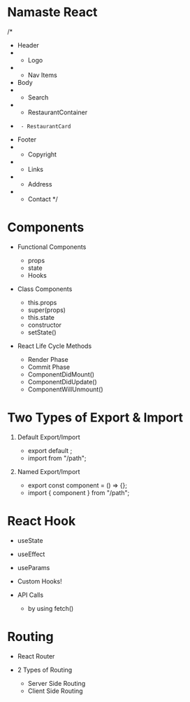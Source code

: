 # Namaste React 

/*
 * Header
 *  - Logo
 *  - Nav Items
 * Body
 *  - Search
 *  - RestaurantContainer
 *      - RestaurantCard
 * Footer
 *  - Copyright
 *  - Links
 *  - Address
 *  - Contact
 */

 # Components
 - Functional Components
    - props
    - state
    - Hooks

 - Class Components
    - this.props
    - super(props)
    - this.state
    - constructor
    - setState()

 - React Life Cycle Methods
    - Render Phase
    - Commit Phase
    - ComponentDidMount()
    - ComponentDidUpdate()
    - ComponentWillUnmount()
 

# Two Types of Export & Import

 1. Default Export/Import

    - export default <component>;
    - import <component> from "/path";

2. Named Export/Import

    - export const component = () => {};
    - import { component } from "/path";

# React Hook
- useState
- useEffect
- useParams
- Custom Hooks!

- API Calls
    - by using fetch()

# Routing

- React Router

- 2 Types of Routing
    - Server Side Routing
    - Client Side Routing

